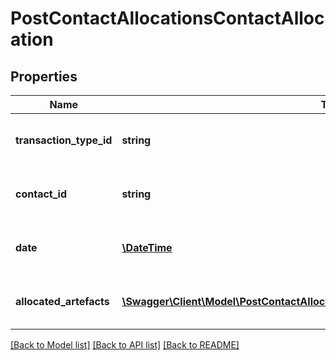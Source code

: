 # PostContactAllocationsContactAllocation

## Properties
Name | Type | Description | Notes
------------ | ------------- | ------------- | -------------
**transaction_type_id** | **string** | The transaction type of the allocation | 
**contact_id** | **string** | The contact that the allocation relates to | 
**date** | [**\DateTime**](\DateTime.md) | The date the allocation was made | [optional] 
**allocated_artefacts** | [**\Swagger\Client\Model\PostContactAllocationsContactAllocationAllocatedArtefacts[]**](PostContactAllocationsContactAllocationAllocatedArtefacts.md) | The payment lines of the payment | 

[[Back to Model list]](../README.md#documentation-for-models) [[Back to API list]](../README.md#documentation-for-api-endpoints) [[Back to README]](../README.md)


